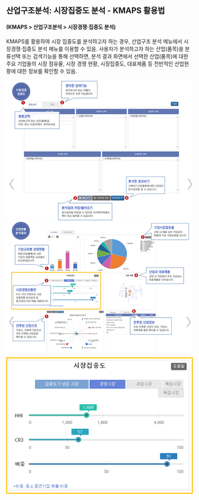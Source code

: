 ## 산업구조분석: 시장집중도 분석 - KMAPS 활용법
#### (KMAPS > 산업구조분석 > 시장경쟁·집중도 분석)

KMAPS를 활용하여 시장 집중도를 분석하고자 하는 경우, 산업구조 분석 메뉴에서 시장경쟁·집중도 분석 메뉴를 이용할 수 있음. 사용자가 분석하고자 하는 산업(품목)을 분류선택 또는 검색기능을 통해 선택하면, 분석 결과 화면에서 선택한 산업(품목)에 대한 주요 기업들의 시장 점유율, 시장 경쟁 현황, 시장집중도, 대표제품 등 전반적인 산업현황에 대한 정보를 확인할 수 있음.

![](images/Q8_5_2_1.png)
![](images/Q8_5_2_2.png)
![](images/Q8_5_2_3.png)
